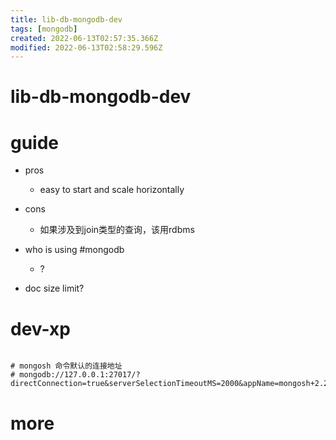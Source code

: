 ```yaml
---
title: lib-db-mongodb-dev
tags: [mongodb]
created: 2022-06-13T02:57:35.366Z
modified: 2022-06-13T02:58:29.596Z
---
```


# lib-db-mongodb-dev

# guide

- pros
  - easy to start and scale horizontally

- cons
  - 如果涉及到join类型的查询，该用rdbms

- who is using #mongodb
  - ?

- doc size limit?
# dev-xp

```shell

# mongosh 命令默认的连接地址
# mongodb://127.0.0.1:27017/?directConnection=true&serverSelectionTimeoutMS=2000&appName=mongosh+2.2.12

```

# more
